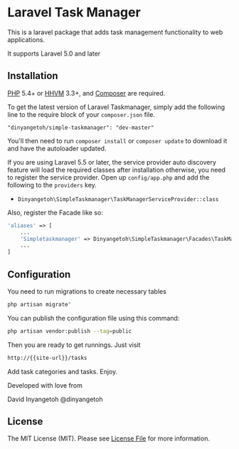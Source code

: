 # Laravel Task Manager
This is a laravel package that adds task management functionality to web applications.

It supports Laravel 5.0 and later

## Installation

[PHP](https://php.net) 5.4+ or [HHVM](http://hhvm.com) 3.3+, and [Composer](https://getcomposer.org) are required.

To get the latest version of Laravel Taskmanager, simply add the following line to the require block of your `composer.json` file.

```
"dinyangetoh/simple-taskmanager": "dev-master"
```

You'll then need to run `composer install` or `composer update` to download it and have the autoloader updated.

If you are using Laravel 5.5 or later, the service provider auto discovery feature will load the required classes after installation otherwise, you need to register the service provider. Open up `config/app.php` and add the following to the `providers` key.

* `Dinyangetoh\SimpleTaskmanager\TaskManagerServiceProvider::class`

Also, register the Facade like so:

```php
'aliases' => [
    ...
    'Simpletaskmanager' => Dinyangetoh\SimpleTaskmanager\Facades\TaskManager::class,
    ...
]
```

## Configuration

You need to run migrations to create necessary tables

```bash
php artisan migrate"
```

You can publish the configuration file using this command:

```bash
php artisan vendor:publish --tag=public
```

Then you are ready to get runnings. Just visit 

```bash
http://{{site-url}}/tasks
```

Add task categories and tasks. Enjoy.

Developed with love from 

David Inyangetoh
@dinyangetoh

## License

The MIT License (MIT). Please see [License File](LICENSE.md) for more information.